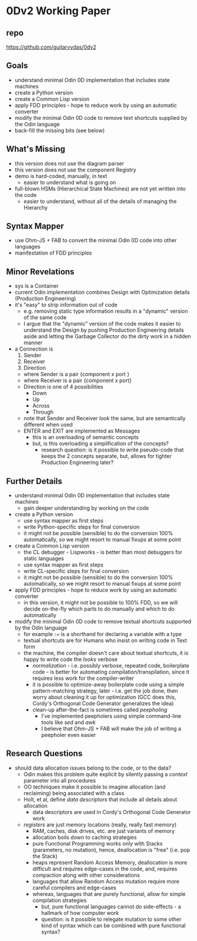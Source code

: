# 0Dv2 Working Paper
## repo
https://github.com/guitarvydas/0dv2
## Goals
- understand minimal Odin 0D implementation that includes state machines
- create a Python version
- create a Common Lisp version
- apply FDD principles - hope to reduce work by using an automatic converter
- modify the minimal Odin 0D code to remove text shortcuts supplied by the Odin language
- back-fill the missing bits (see below)
## What's Missing
- this version does not use the diagram parser
- this version does not use the component Registry
- demo is hard-coded, manually, in text
	- easier to understand what is going on
- full-blown HSMs (Hierarchical State Machines) are not yet written into the code
	- easier to understand, without all of the details of managing the Hierarchy
## Syntax Mapper
- use Ohm-JS + FAB to convert the minimal Odin 0D code into other languages
- manifestation of FDD principles
## Minor Revelations
- sys is a Container
- current Odin implementation combines Design with Optimization details (Production Engineering)
- it's "easy" to strip information out of code
	- e.g. removing static type information results in a "dynamic" version of the same code
	- I argue that the "dynamic" version of the code makes it easier to understand the Design by pushing Production Engineering details aside and letting the Garbage Collector do the dirty work in a hidden manner
- a Connection is
	1. Sender
	2. Receiver
	3. Direction
	- where Sender is a pair {component x port }
	- where Receiver is a pair {component x port}
	- Direction is one of 4 possibilities
		- Down
		- Up
		- Across
		- Through
	- note that Sender and Receiver *look* the same, but are semantically different when used
	- ENTER and EXIT are implemented as Messages
		- this is an overloading of semantic concepts
		- but, is this overloading a simplification of the concepts?
			- research question: is it possible to write pseudo-code that keeps the 2 concepts separate, but, allows for tighter Production Engineering later?
## Further Details
- understand minimal Odin 0D implementation that includes state machines
	- gain deeper understanding by working on the code
- create a Python version
	- use syntax mapper as first steps
	- write Python-specific steps for final conversion
	- it might not be possible (sensible) to do the conversion 100% automatically, so we might resort to manual fixups at some point
- create a Common Lisp version
	- the CL debugger - Lispworks - is better than most debuggers for static languages
	- use syntax mapper as first steps
	- write CL-specific steps for final conversion
	- it might not be possible (sensible) to do the conversion 100% automatically, so we might resort to manual fixups at some point
- apply FDD principles - hope to reduce work by using an automatic converter
	- in this version, it might not be possible to 100% FDD, so we will decide on-the-fly which parts to do manually and which to do automatically
- modify the minimal Odin 0D code to remove textual shortcuts supported by the Odin language
	- for example `:=` is a shorthand for declaring a variable with a type
	- textual shortcuts are for Humans who insist on writing code in Text form
	- the machine, the compiler doesn't care about textual shortcuts, it is happy to write code the *looks* verbose
		- *normalization* - i.e. possibly verbose, repeated code, boilerplate code - is better for automating compilation/transpilation, since it requires less work for the compiler-writer
		- it is possible to optimize-away boilerplate code using a simple pattern-matching strategy, later - i.e. get the job done, then worry about cleaning it up for optimization (GCC does this, Cordy's Orthogonal Code Generator generalizes the idea)
		- clean-up after-the-fact is sometimes called *peepholing*
			- I've implemented peepholers using simple command-line tools like *sed* and *awk*
			- I believe that Ohm-JS + FAB will make the job of writing a peepholer even easier
## Research Questions
- should data allocation issues belong to the code, or to the data?
	- Odin makes this problem quite explicit by silently passing a *context* parameter into all procedures
	- OO techniques make it possible to imagine allocation (and reclaiming) being associated with a class
	- Holt, et al, define *data descriptors* that include all details about allocation
		- data descriptors are used in Cordy's Orthogonal Code Generator work
	- *registers* are just memory locations (really, really fast memory)
		- RAM, caches, disk drives, etc. are just variants of memory
		- allocation boils down to caching strategies
		- pure Functional Programming works only with Stacks (parameters, no mutation), hence, deallocation is "free" (i.e. pop the Stack)
		- heaps represent Random Access Memory, deallocation is more difficult and requires edge-cases in the code, and, requires compaction along with other considerations
		- languages that allow Random Access mutation require more careful compilers and edge-cases
		- whereas, languages that are purely functional, allow for simple compilation strategies
			- but, pure functional languages cannot do side-effects - a hallmark of how computer work
			- question: is it possible to relegate mutation to some other kind of syntax which can be combined with pure functional syntax?

